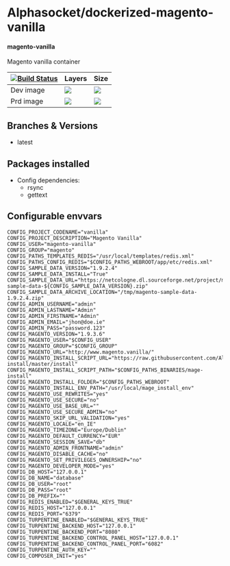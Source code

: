 # Alphasocket/dockerized-magento-vanilla
#### magento-vanilla
Magento vanilla container


| [![Build Status](https://semaphoreci.com/api/v1/alphasocket/dockerized-magento-vanilla/branches/latest/badge.svg)](https://semaphoreci.com/alphasocket/dockerized-magento-vanilla) | Layers | Size  |
| ----- | ----- | ----- |
| Dev image | [![](https://images.microbadger.com/badges/image/03192859189254/dockerized-magento-vanilla:latest.svg)](https://microbadger.com/images/03192859189254/magento-vanilla:latest ) | [![](https://images.microbadger.com/badges/version/03192859189254/dockerized-magento-vanilla:latest.svg)](https://microbadger.com/images/03192859189254/magento-vanilla:latest) |
| Prd image | [![](https://images.microbadger.com/badges/image/alphasocket/magento-vanilla:latest.svg)](https://microbadger.com/images/alphasocket/magento-vanilla:latest ) | [![](https://images.microbadger.com/badges/version/alphasocket/magento-vanilla:latest.svg)](https://microbadger.com/images/alphasocket/magento-vanilla:latest) |

## Branches & Versions
- latest


## Packages installed
- Config dependencies:
  + rsync
  + gettext


## Configurable envvars
~~~
CONFIG_PROJECT_CODENAME="vanilla"
CONFIG_PROJECT_DESCRIPTION="Magento Vanilla"
CONFIG_USER="magento-vanilla"
CONFIG_GROUP="magento"
CONFIG_PATHS_TEMPLATES_REDIS="/usr/local/templates/redis.xml"
CONFIG_PATHS_CONFIG_REDIS="$CONFIG_PATHS_WEBROOT/app/etc/redis.xml"
CONFIG_SAMPLE_DATA_VERSION="1.9.2.4"
CONFIG_SAMPLE_DATA_INSTALL="True"
CONFIG_SAMPLE_DATA_URL="https://netcologne.dl.sourceforge.net/project/mageloads/assets/${CONFIG_SAMPLE_DATA_VERSION}/magento-sample-data-${CONFIG_SAMPLE_DATA_VERSION}.zip"
CONFIG_SAMPLE_DATA_ARCHIVE_LOCATION="/tmp/magento-sample-data-1.9.2.4.zip"
CONFIG_ADMIN_USERNAME="admin"
CONFIG_ADMIN_LASTNAME="Admin"
CONFIG_ADMIN_FIRSTNAME="Admin"
CONFIG_ADMIN_EMAIL="jhon@doe.ie"
CONFIG_ADMIN_PASS="password.123"
CONFIG_MAGENTO_VERSION="1.9.3.6"
CONFIG_MAGENTO_USER="$CONFIG_USER"
CONFIG_MAGENTO_GROUP="$CONFIG_GROUP"
CONFIG_MAGENTO_URL="http://www.magento.vanilla/"
CONFIG_MAGENTO_INSTALL_SCRIPT_URL="https://raw.githubusercontent.com/AlphaSocket/mage-install/master/install"
CONFIG_MAGENTO_INSTALL_SCRIPT_PATH="$CONFIG_PATHS_BINARIES/mage-install"
CONFIG_MAGENTO_INSTALL_FOLDER="$CONFIG_PATHS_WEBROOT"
CONFIG_MAGENTO_INSTALL_ENV_PATH="/usr/local/mage_install_env"
CONFIG_MAGENTO_USE_REWRITES="yes"
CONFIG_MAGENTO_USE_SECURE="no"
CONFIG_MAGENTO_USE_BASE_URL=""
CONFIG_MAGENTO_USE_SECURE_ADMIN="no"
CONFIG_MAGENTO_SKIP_URL_VALIDATION="yes"
CONFIG_MAGENTO_LOCALE="en_IE"
CONFIG_MAGENTO_TIMEZONE="Europe/Dublin"
CONFIG_MAGENTO_DEFAULT_CURRENCY="EUR"
CONFIG_MAGENTO_SESSION_SAVE="db"
CONFIG_MAGENTO_ADMIN_FRONTNAME="admin"
CONFIG_MAGENTO_DISABLE_CACHE="no"
CONFIG_MAGENTO_SET_PRIVILEGES_OWNERSHIP="no"
CONFIG_MAGENTO_DEVELOPER_MODE="yes"
CONFIG_DB_HOST="127.0.0.1"
CONFIG_DB_NAME="database"
CONFIG_DB_USER="root"
CONFIG_DB_PASS="root"
CONFIG_DB_PREFIX=""
CONFIG_REDIS_ENABLED="$GENERAL_KEYS_TRUE"
CONFIG_REDIS_HOST="127.0.0.1"
CONFIG_REDIS_PORT="6379"
CONFIG_TURPENTINE_ENABLED="$GENERAL_KEYS_TRUE"
CONFIG_TURPENTINE_BACKEND_HOST="127.0.0.1"
CONFIG_TURPENTINE_BACKEND_PORT="8080"
CONFIG_TURPENTINE_BACKEND_CONTROL_PANEL_HOST="127.0.0.1"
CONFIG_TURPENTINE_BACKEND_CONTROL_PANEL_PORT="6082"
CONFIG_TURPENTINE_AUTH_KEY=""
CONFIG_COMPOSER_INIT="yes"
~~~
